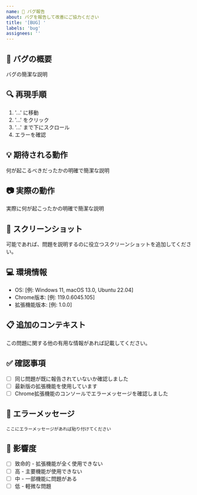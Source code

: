 ```yaml
---
name: 🐛 バグ報告
about: バグを報告して改善にご協力ください
title: '[BUG] '
labels: 'bug'
assignees: ''
---
```


## 🐛 バグの概要
バグの簡潔な説明

## 🔍 再現手順
1. '...' に移動
2. '...' をクリック
3. '...' まで下にスクロール
4. エラーを確認

## 💡 期待される動作
何が起こるべきだったかの明確で簡潔な説明

## 📷 実際の動作
実際に何が起こったかの明確で簡潔な説明

## 📸 スクリーンショット
可能であれば、問題を説明するのに役立つスクリーンショットを追加してください。

## 💻 環境情報
- OS: [例: Windows 11, macOS 13.0, Ubuntu 22.04]
- Chrome版本: [例: 119.0.6045.105]
- 拡張機能版本: [例: 1.0.0]

## 📋 追加のコンテキスト
この問題に関する他の有用な情報があれば記載してください。

## ✅ 確認事項
- [ ] 同じ問題が既に報告されていないか確認しました
- [ ] 最新版の拡張機能を使用しています
- [ ] Chrome拡張機能のコンソールでエラーメッセージを確認しました

## 🔧 エラーメッセージ
```
ここにエラーメッセージがあれば貼り付けてください
```

## 🎯 影響度
- [ ] 致命的 - 拡張機能が全く使用できない
- [ ] 高 - 主要機能が使用できない
- [ ] 中 - 一部機能に問題がある
- [ ] 低 - 軽微な問題